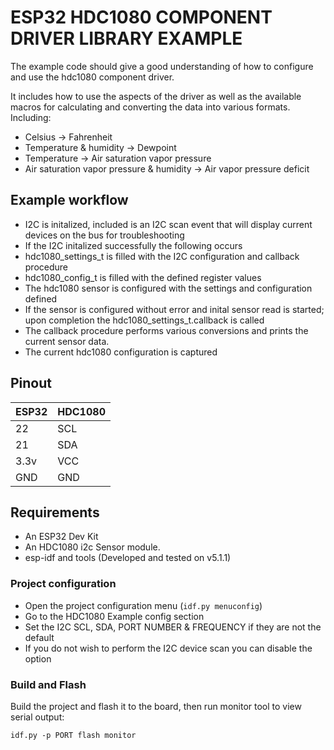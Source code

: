 # ESP32 HDC1080 COMPONENT DRIVER LIBRARY EXAMPLE

The example code should give a good understanding of how to configure and use the hdc1080 component driver.

It includes how to use the aspects of the driver as well as the available macros for calculating and converting 
the data into various formats. Including: 
- Celsius -> Fahrenheit
- Temperature & humidity -> Dewpoint
- Temperature -> Air saturation vapor pressure
- Air saturation vapor pressure & humidity -> Air vapor pressure deficit

## Example workflow

- I2C is initalized, included is an I2C scan event that will display current devices on the bus for troubleshooting
- If the I2C initalized successfully the following occurs
- hdc1080_settings_t is filled with the I2C configuration and callback procedure
- hdc1080_config_t is filled with the defined register values
- The hdc1080 sensor is configured with the settings and configuration defined
- If the sensor is configured without error and inital sensor read is started; upon completion the hdc1080_settings_t.callback is called
- The callback procedure performs various conversions and prints the current sensor data.
- The current hdc1080 configuration is captured

## Pinout

| ESP32 | HDC1080 |
|-------|---------|
| 22    | SCL     |
| 21    | SDA     |
| 3.3v  | VCC     |
| GND   | GND     |

## Requirements

- An ESP32 Dev Kit
- An HDC1080 i2c Sensor module.
- esp-idf and tools (Developed and tested on v5.1.1)

### Project configuration

* Open the project configuration menu (`idf.py menuconfig`)
* Go to the HDC1080 Example config section
* Set the I2C SCL, SDA, PORT NUMBER & FREQUENCY if they are not the default
* If you do not wish to perform the I2C device scan you can disable the option 

### Build and Flash

Build the project and flash it to the board, then run monitor tool to view serial output:

```
idf.py -p PORT flash monitor
```
